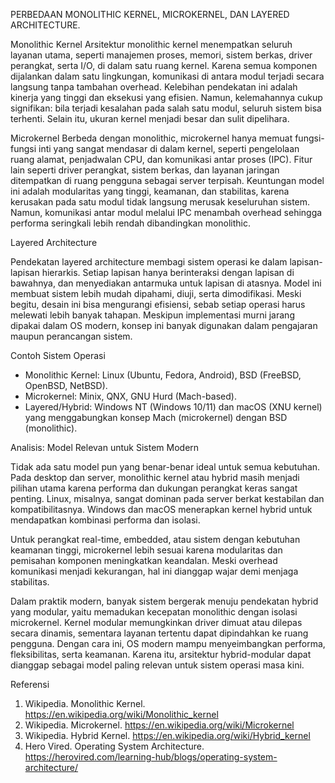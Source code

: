 PERBEDAAN MONOLITHIC KERNEL, MICROKERNEL, DAN LAYERED ARCHITECTURE.

Monolithic Kernel
Arsitektur monolithic kernel menempatkan seluruh layanan utama, seperti manajemen proses, memori, sistem berkas, driver perangkat, serta I/O, di dalam satu ruang kernel. Karena semua komponen dijalankan dalam satu lingkungan, komunikasi di antara modul terjadi secara langsung tanpa tambahan overhead. Kelebihan pendekatan ini adalah kinerja yang tinggi dan eksekusi yang efisien. Namun, kelemahannya cukup signifikan: bila terjadi kesalahan pada salah satu modul, seluruh sistem bisa terhenti. Selain itu, ukuran kernel menjadi besar dan sulit dipelihara.

Microkernel
Berbeda dengan monolithic, microkernel hanya memuat fungsi-fungsi inti yang sangat mendasar di dalam kernel, seperti pengelolaan ruang alamat, penjadwalan CPU, dan komunikasi antar proses (IPC). Fitur lain seperti driver perangkat, sistem berkas, dan layanan jaringan ditempatkan di ruang pengguna sebagai server terpisah. Keuntungan model ini adalah modularitas yang tinggi, keamanan, dan stabilitas, karena kerusakan pada satu modul tidak langsung merusak keseluruhan sistem. Namun, komunikasi antar modul melalui IPC menambah overhead sehingga performa seringkali lebih rendah dibandingkan monolithic.

Layered Architecture

Pendekatan layered architecture membagi sistem operasi ke dalam lapisan-lapisan hierarkis. Setiap lapisan hanya berinteraksi dengan lapisan di bawahnya, dan menyediakan antarmuka untuk lapisan di atasnya. Model ini membuat sistem lebih mudah dipahami, diuji, serta dimodifikasi. Meski begitu, desain ini bisa mengurangi efisiensi, sebab setiap operasi harus melewati lebih banyak tahapan. Meskipun implementasi murni jarang dipakai dalam OS modern, konsep ini banyak digunakan dalam pengajaran maupun perancangan sistem.

Contoh Sistem Operasi

- Monolithic Kernel: Linux (Ubuntu, Fedora, Android), BSD (FreeBSD, OpenBSD, NetBSD).
- Microkernel: Minix, QNX, GNU Hurd (Mach-based).
- Layered/Hybrid: Windows NT (Windows 10/11) dan macOS (XNU kernel) yang menggabungkan konsep Mach (microkernel) dengan BSD (monolithic).

Analisis: Model Relevan untuk Sistem Modern

Tidak ada satu model pun yang benar-benar ideal untuk semua kebutuhan. Pada desktop dan server, monolithic kernel atau hybrid masih menjadi pilihan utama karena performa dan dukungan perangkat keras sangat penting. Linux, misalnya, sangat dominan pada server berkat kestabilan dan kompatibilitasnya. Windows dan macOS menerapkan kernel hybrid untuk mendapatkan kombinasi performa dan isolasi.

Untuk perangkat real-time, embedded, atau sistem dengan kebutuhan keamanan tinggi, microkernel lebih sesuai karena modularitas dan pemisahan komponen meningkatkan keandalan. Meski overhead komunikasi menjadi kekurangan, hal ini dianggap wajar demi menjaga stabilitas.

Dalam praktik modern, banyak sistem bergerak menuju pendekatan hybrid yang modular, yaitu memadukan kecepatan monolithic dengan isolasi microkernel. Kernel modular memungkinkan driver dimuat atau dilepas secara dinamis, sementara layanan tertentu dapat dipindahkan ke ruang pengguna. Dengan cara ini, OS modern mampu menyeimbangkan performa, fleksibilitas, serta keamanan. Karena itu, arsitektur hybrid-modular dapat dianggap sebagai model paling relevan untuk sistem operasi masa kini.

Referensi

1. Wikipedia. Monolithic Kernel. https://en.wikipedia.org/wiki/Monolithic_kernel
2. Wikipedia. Microkernel. https://en.wikipedia.org/wiki/Microkernel
3. Wikipedia. Hybrid Kernel. https://en.wikipedia.org/wiki/Hybrid_kernel
4. Hero Vired. Operating System Architecture. https://herovired.com/learning-hub/blogs/operating-system-architecture/
